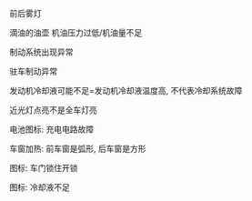 前后雾灯
  
滴油的油壶 机油压力过低/机油量不足  
  
制动系统出现异常  
  
驻车制动异常  
  
发动机冷却液可能不足=发动机冷却液温度高, 不代表冷却系统故障  
  
近光灯点亮不是全车灯亮  
  
电池图标: 充电电路故障  
  
车窗加热: 前车窗是弧形, 后车窗是方形  
  
图标: 车门锁住开锁  
  
图标: 冷却液不足  

